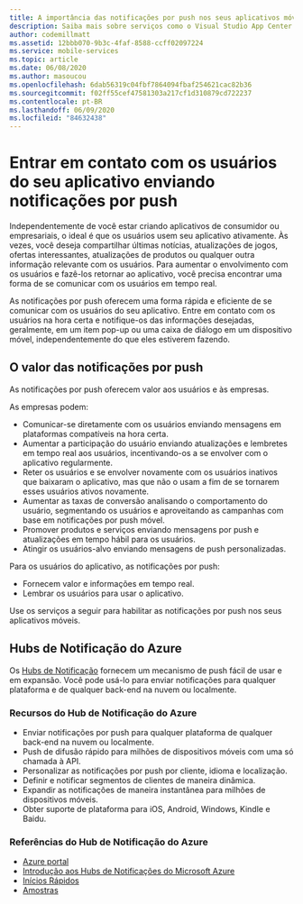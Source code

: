 ```yaml
---
title: A importância das notificações por push nos seus aplicativos móveis com o Visual Studio App Center e os Hubs de Notificação do Azure
description: Saiba mais sobre serviços como o Visual Studio App Center que você pode usar para se envolver com os usuários do seu aplicativo móvel.
author: codemillmatt
ms.assetid: 12bbb070-9b3c-4faf-8588-ccff02097224
ms.service: mobile-services
ms.topic: article
ms.date: 06/08/2020
ms.author: masoucou
ms.openlocfilehash: 6dab56319c04fbf7864094fbaf254621cac82b36
ms.sourcegitcommit: f02ff55cef47581303a217cf1d310879cd722237
ms.contentlocale: pt-BR
ms.lasthandoff: 06/09/2020
ms.locfileid: "84632438"
---
```

# <a name="engage-with-your-application-users-by-sending-push-notifications"></a>Entrar em contato com os usuários do seu aplicativo enviando notificações por push

Independentemente de você estar criando aplicativos de consumidor ou empresariais, o ideal é que os usuários usem seu aplicativo ativamente. Às vezes, você deseja compartilhar últimas notícias, atualizações de jogos, ofertas interessantes, atualizações de produtos ou qualquer outra informação relevante com os usuários. Para aumentar o envolvimento com os usuários e fazê-los retornar ao aplicativo, você precisa encontrar uma forma de se comunicar com os usuários em tempo real.

As notificações por push oferecem uma forma rápida e eficiente de se comunicar com os usuários do seu aplicativo. Entre em contato com os usuários na hora certa e notifique-os das informações desejadas, geralmente, em um item pop-up ou uma caixa de diálogo em um dispositivo móvel, independentemente do que eles estiverem fazendo.

## <a name="value-of-push-notifications"></a>O valor das notificações por push

As notificações por push oferecem valor aos usuários e às empresas.

As empresas podem:

- Comunicar-se diretamente com os usuários enviando mensagens em plataformas compatíveis na hora certa.
- Aumentar a participação do usuário enviando atualizações e lembretes em tempo real aos usuários, incentivando-os a se envolver com o aplicativo regularmente.
- Reter os usuários e se envolver novamente com os usuários inativos que baixaram o aplicativo, mas que não o usam a fim de se tornarem esses usuários ativos novamente.
- Aumentar as taxas de conversão analisando o comportamento do usuário, segmentando os usuários e aproveitando as campanhas com base em notificações por push móvel.
- Promover produtos e serviços enviando mensagens por push e atualizações em tempo hábil para os usuários.
- Atingir os usuários-alvo enviando mensagens de push personalizadas.

Para os usuários do aplicativo, as notificações por push:

- Fornecem valor e informações em tempo real.
- Lembrar os usuários para usar o aplicativo.

Use os serviços a seguir para habilitar as notificações por push nos seus aplicativos móveis.

## <a name="azure-notification-hubs"></a>Hubs de Notificação do Azure

Os [Hubs de Notificação](/azure/notification-hubs/notification-hubs-push-notification-overview) fornecem um mecanismo de push fácil de usar e em expansão. Você pode usá-lo para enviar notificações para qualquer plataforma e de qualquer back-end na nuvem ou localmente.

### <a name="azure-notification-hub-features"></a>Recursos do Hub de Notificação do Azure

- Enviar notificações por push para qualquer plataforma de qualquer back-end na nuvem ou localmente.
- Push de difusão rápido para milhões de dispositivos móveis com uma só chamada à API.
- Personalizar as notificações por push por cliente, idioma e localização.
- Definir e notificar segmentos de clientes de maneira dinâmica.
- Expandir as notificações de maneira instantânea para milhões de dispositivos móveis.
- Obter suporte de plataforma para iOS, Android, Windows, Kindle e Baidu.

### <a name="azure-notification-hub-references"></a>Referências do Hub de Notificação do Azure

- [Azure portal](https://portal.azure.com) 
- [Introdução aos Hubs de Notificações do Microsoft Azure](/azure/notification-hubs/)
- [Inícios Rápidos](/azure/notification-hubs/create-notification-hub-portal)
- [Amostras](/azure/notification-hubs/samples)

